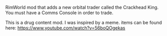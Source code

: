 RimWorld mod that adds a new orbital trader called the Crackhead King. 
You must have a Comms Console in order to trade.

This is a drug content mod. I was inspired by a meme. items can be found here:
https://www.youtube.com/watch?v=56boQOgekas
